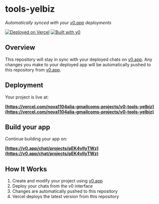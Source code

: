 # tools-yelbiz

*Automatically synced with your [v0.app](https://v0.app) deployments*

[![Deployed on Vercel](https://img.shields.io/badge/Deployed%20on-Vercel-black?style=for-the-badge&logo=vercel)](https://vercel.com/nova1104alia-gmailcoms-projects/v0-tools-yelbiz)
[![Built with v0](https://img.shields.io/badge/Built%20with-v0.app-black?style=for-the-badge)](https://v0.app/chat/projects/pEK4vIIyTWz)

## Overview

This repository will stay in sync with your deployed chats on [v0.app](https://v0.app).
Any changes you make to your deployed app will be automatically pushed to this repository from [v0.app](https://v0.app).

## Deployment

Your project is live at:

**[https://vercel.com/nova1104alia-gmailcoms-projects/v0-tools-yelbiz](https://vercel.com/nova1104alia-gmailcoms-projects/v0-tools-yelbiz)**

## Build your app

Continue building your app on:

**[https://v0.app/chat/projects/pEK4vIIyTWz](https://v0.app/chat/projects/pEK4vIIyTWz)**

## How It Works

1. Create and modify your project using [v0.app](https://v0.app)
2. Deploy your chats from the v0 interface
3. Changes are automatically pushed to this repository
4. Vercel deploys the latest version from this repository